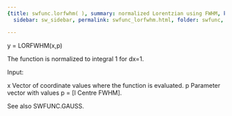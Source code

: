 ```yaml
---
{title: swfunc.lorfwhm( ), summary: normalized Lorentzian using FWHM, keywords: sample,
  sidebar: sw_sidebar, permalink: swfunc_lorfwhm.html, folder: swfunc, mathjax: 'true'}

---
```

 
y = LORFWHM(x,p)
 
The function is normalized to integral 1 for dx=1.
 
Input:
 
x     Vector of coordinate values where the function is evaluated.
p     Parameter vector with values  p = [I Centre FWHM].
 
See also SWFUNC.GAUSS.


